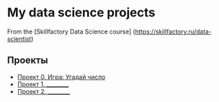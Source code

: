 # My data science projects
From the [Skillfactory Data Science course] (https://skillfactory.ru/data-scientist)

## Проекты

* [Проект 0. Игра: Угадай число]()
* [Проект 1. ________](_____)
* [Проект 2. ________](_____)